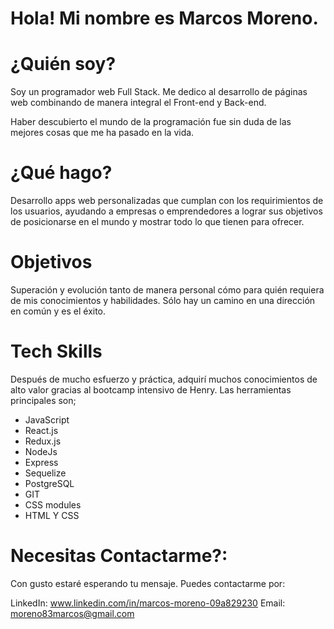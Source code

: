 # Hola! Mi nombre es Marcos Moreno.
# ¿Quién soy?
Soy un programador web Full Stack. Me dedico al desarrollo de páginas web combinando de manera integral el Front-end y Back-end.

Haber descubierto el mundo de la programación fue sin duda de las mejores cosas que me ha pasado en la vida. 
# ¿Qué hago?
Desarrollo apps web personalizadas que cumplan con los requirimientos de los usuarios, ayudando a empresas o emprendedores a lograr sus objetivos de posicionarse en el mundo
y mostrar todo lo que tienen para ofrecer.
# Objetivos
Superación y evolución tanto de manera personal cómo para quién requiera de mis conocimientos y habilidades.
Sólo hay un camino en una dirección en común y es el éxito.
# Tech Skills 
Después de mucho esfuerzo y práctica, adquirí muchos conocimientos de alto valor gracias al bootcamp intensivo de Henry. Las herramientas principales son;
- JavaScript
- React.js
- Redux.js
- NodeJs
- Express
- Sequelize
- PostgreSQL
- GIT
- CSS modules
- HTML Y CSS
# Necesitas Contactarme?:
Con gusto estaré esperando tu mensaje. Puedes contactarme por:

LinkedIn: www.linkedin.com/in/marcos-moreno-09a829230
Email: moreno83marcos@gmail.com
